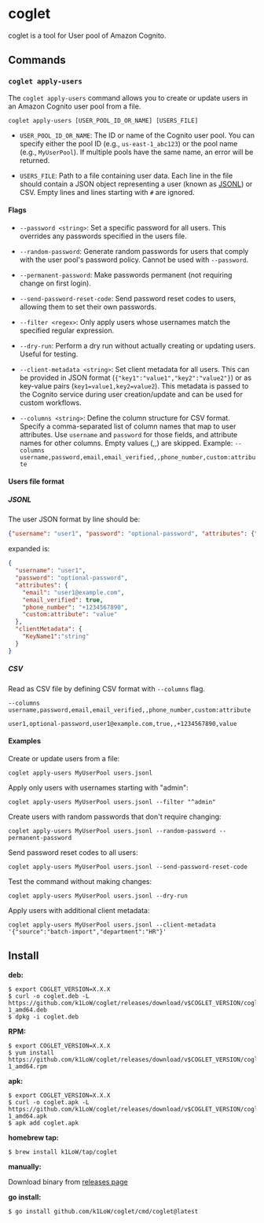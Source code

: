 # coglet

coglet is a tool for User pool of Amazon Cognito.

## Commands

### `coglet apply-users`

The `coglet apply-users` command allows you to create or update users in an Amazon Cognito user pool from a file.

```
coglet apply-users [USER_POOL_ID_OR_NAME] [USERS_FILE]
```

- `USER_POOL_ID_OR_NAME`: The ID or name of the Cognito user pool. You can specify either the pool ID (e.g., `us-east-1_abc123`) or the pool name (e.g., `MyUserPool`). If multiple pools have the same name, an error will be returned.

- `USERS_FILE`: Path to a file containing user data. Each line in the file should contain a JSON object representing a user (known as [JSONL](https://jsonlines.org/)) or CSV. Empty lines and lines starting with `#` are ignored.

#### Flags

- `--password <string>`: Set a specific password for all users. This overrides any passwords specified in the users file.

- `--random-password`: Generate random passwords for users that comply with the user pool's password policy. Cannot be used with `--password`.

- `--permanent-password`: Make passwords permanent (not requiring change on first login).

- `--send-password-reset-code`: Send password reset codes to users, allowing them to set their own passwords.

- `--filter <regex>`: Only apply users whose usernames match the specified regular expression.

- `--dry-run`: Perform a dry run without actually creating or updating users. Useful for testing.

- `--client-metadata <string>`: Set client metadata for all users. This can be provided in JSON format (`{"key1":"value1","key2":"value2"}`) or as key-value pairs (`key1=value1,key2=value2`). This metadata is passed to the Cognito service during user creation/update and can be used for custom workflows.

- `--columns <string>`: Define the column structure for CSV format. Specify a comma-separated list of column names that map to user attributes. Use `username` and `password` for those fields, and attribute names for other columns. Empty values (,,) are skipped. Example: `--columns username,password,email,email_verified,,phone_number,custom:attribute`

#### Users file format

##### JSONL

The user JSON format by line should be:

```json
{"username": "user1", "password": "optional-password", "attributes": {"email": "user1@example.com", "email_verified": true, "phone_number": "+1234567890", "custom:attribute": "value"}, "clientMetadata": {"KeyName1":"string"}}
```

expanded is:


```json
{
  "username": "user1",
  "password": "optional-password",
  "attributes": {
    "email": "user1@example.com",
    "email_verified": true,
    "phone_number": "+1234567890",
    "custom:attribute": "value"
  },
  "clientMetadata": {
    "KeyName1":"string"
  }
}
```

##### CSV

Read as CSV file by defining CSV format with `--columns` flag.

```
--columns username,password,email,email_verified,,phone_number,custom:attribute
```

```csv
user1,optional-password,user1@example.com,true,,+1234567890,value
```


#### Examples

Create or update users from a file:

```
coglet apply-users MyUserPool users.jsonl
```

Apply only users with usernames starting with "admin":

```
coglet apply-users MyUserPool users.jsonl --filter "^admin"
```

Create users with random passwords that don't require changing:

```
coglet apply-users MyUserPool users.jsonl --random-password --permanent-password
```

Send password reset codes to all users:

```
coglet apply-users MyUserPool users.jsonl --send-password-reset-code
```

Test the command without making changes:

```
coglet apply-users MyUserPool users.jsonl --dry-run
```

Apply users with additional client metadata:

```
coglet apply-users MyUserPool users.jsonl --client-metadata '{"source":"batch-import","department":"HR"}'
```

## Install

**deb:**

``` console
$ export COGLET_VERSION=X.X.X
$ curl -o coglet.deb -L https://github.com/k1LoW/coglet/releases/download/v$COGLET_VERSION/coglet_$COGLET_VERSION-1_amd64.deb
$ dpkg -i coglet.deb
```

**RPM:**

``` console
$ export COGLET_VERSION=X.X.X
$ yum install https://github.com/k1LoW/coglet/releases/download/v$COGLET_VERSION/coglet_$COGLET_VERSION-1_amd64.rpm
```

**apk:**

``` console
$ export COGLET_VERSION=X.X.X
$ curl -o coglet.apk -L https://github.com/k1LoW/coglet/releases/download/v$COGLET_VERSION/coglet_$COGLET_VERSION-1_amd64.apk
$ apk add coglet.apk
```

**homebrew tap:**

```console
$ brew install k1LoW/tap/coglet
```

**manually:**

Download binary from [releases page](https://github.com/k1LoW/coglet/releases)

**go install:**

```console
$ go install github.com/k1LoW/coglet/cmd/coglet@latest
```
